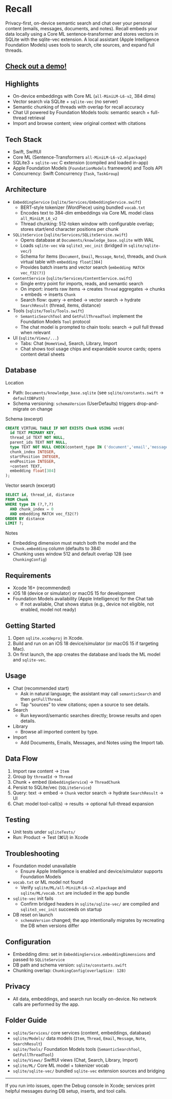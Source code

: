 # Recall

Privacy-first, on-device semantic search and chat over your personal content (emails, messages, documents, and notes). Recall embeds your data locally using a Core ML sentence-transformer and stores vectors in SQLite with the sqlite-vec extension. A local assistant (Apple Intelligence Foundation Models) uses tools to search, cite sources, and expand full threads.


## [Check out a demo!](https://www.linkedin.com/posts/mordecaim_i-recently-built-a-personal-ai-assistant-activity-7358489394686611457-vLY9?utm_source=share&utm_medium=member_desktop&rcm=ACoAADRxJy8BuW_A9tIfzNPTadCH1Ksx3ZCEwr0)

## Highlights
- On-device embeddings with Core ML (`all-MiniLM-L6-v2`, 384 dims)
- Vector search via SQLite + `sqlite-vec` (no server)
- Semantic chunking of threads with overlap for recall accuracy
- Chat UI powered by Foundation Models tools: semantic search + full-thread retrieval
- Import and browse content; view original context with citations

## Tech Stack
- Swift, SwiftUI
- Core ML (Sentence-Transformers `all-MiniLM-L6-v2.mlpackage`)
- SQLite3 + `sqlite-vec` C extension (compiled and loaded in-app)
- Apple Foundation Models (`FoundationModels` framework) and Tools API
- Concurrency: Swift Concurrency (`Task`, `TaskGroup`)

## Architecture
- `EmbeddingService` (`sqlite/Services/EmbeddingService.swift`)
  - BERT-style tokenizer (WordPiece) using bundled `vocab.txt`
  - Encodes text to 384-dim embeddings via Core ML model class `all_MiniLM_L6_v2`
  - Thread chunking: 512-token window with configurable overlap; stores start/end character positions per chunk
- `SQLiteService` (`sqlite/Services/SQLiteService.swift`)
  - Opens database at `Documents/knowledge_base.sqlite` with WAL
  - Loads `sqlite-vec` via `sqlite3_vec_init` (bridged in `sqlite/sqlite-vec/`)
  - Schema for items (`Document`, `Email`, `Message`, `Note`), threads, and `Chunk` virtual table with `embedding float[384]`
  - Provides batch inserts and vector search (`embedding MATCH vec_f32(?)`)
- `ContentService` (`sqlite/Services/ContentService.swift`)
  - Single entry point for imports, reads, and semantic search
  - On import: inserts raw items → creates `Thread` aggregates → chunks + embeds → inserts `Chunk`
  - Search flow: query → embed → vector search → hydrate `SearchResult` (thread, items, distance)
- Tools (`sqlite/Tools/Tools.swift`)
  - `SemanticSearchTool` and `GetFullThreadTool` implement the Foundation Models `Tool` protocol
  - The chat model is prompted to chain tools: search → pull full thread when relevant
- UI (`sqlite/Views/...`)
  - Tabs: Chat (`HomeView`), Search, Library, Import
  - Chat shows tool usage chips and expandable source cards; opens content detail sheets

## Database
Location
- Path: `Documents/knowledge_base.sqlite` (see `sqlite/constants.swift` → `defaultDBPath`)
- Schema versioning: `schemaVersion` (UserDefaults) triggers drop-and-migrate on change

Schema (excerpt)
```sql
CREATE VIRTUAL TABLE IF NOT EXISTS Chunk USING vec0(
  id TEXT PRIMARY KEY,
  thread_id TEXT NOT NULL,
  parent_ids TEXT NOT NULL,
  type TEXT NOT NULL CHECK(content_type IN ('document','email','message','note')),
  chunk_index INTEGER,
  startPosition INTEGER,
  endPosition INTEGER,
  +content TEXT,
  embedding float[384]
);
```

Vector search (excerpt)
```sql
SELECT id, thread_id, distance
FROM Chunk
WHERE type IN (?,?,?)
  AND chunk_index = 0
  AND embedding MATCH vec_f32(?)
ORDER BY distance
LIMIT ?;
```

Notes
- Embedding dimension must match both the model and the `Chunk.embedding` column (defaults to 384)
- Chunking uses window 512 and default overlap 128 (see `ChunkingConfig`)

## Requirements
- Xcode 16+ (recommended)
- iOS 18 (device or simulator) or macOS 15 for development
- Foundation Models availability (Apple Intelligence) for the Chat tab
  - If not available, Chat shows status (e.g., device not eligible, not enabled, model not ready)

## Getting Started
1. Open `sqlite.xcodeproj` in Xcode.
2. Build and run on an iOS 18 device/simulator (or macOS 15 if targeting Mac).
3. On first launch, the app creates the database and loads the ML model and `sqlite-vec`.

## Usage
- Chat (recommended start)
  - Ask in natural language; the assistant may call `semanticSearch` and then `getFullThread`.
  - Tap “sources” to view citations; open a source to see details.
- Search
  - Run keyword/semantic searches directly; browse results and open details.
- Library
  - Browse all imported content by type.
- Import
  - Add Documents, Emails, Messages, and Notes using the Import tab.

## Data Flow
1. Import raw content → `Item`
2. Group by `threadId` → `Thread`
3. Chunk + embed (`EmbeddingService`) → `ThreadChunk`
4. Persist to SQLite/vec (`SQLiteService`)
5. Query: text → embed → `Chunk` vector search → hydrate `SearchResult` → UI
6. Chat: model tool-call(s) → results → optional full-thread expansion

## Testing
- Unit tests under `sqliteTests/`
- Run: Product → Test (⌘U) in Xcode

## Troubleshooting
- Foundation model unavailable
  - Ensure Apple Intelligence is enabled and device/simulator supports Foundation Models
- `vocab.txt` or ML model not found
  - Verify `sqlite/ML/all-MiniLM-L6-v2.mlpackage` and `sqlite/ML/vocab.txt` are included in the app bundle
- `sqlite-vec` init fails
  - Confirm bridged headers in `sqlite/sqlite-vec/` are compiled and `sqlite3_vec_init` succeeds on startup
- DB reset on launch
  - `schemaVersion` changed; the app intentionally migrates by recreating the DB when versions differ

## Configuration
- Embedding dims: set in `EmbeddingService.embeddingDimensions` and passed to `SQLiteService`
- DB path and schema version: `sqlite/constants.swift`
- Chunking overlap: `ChunkingConfig(overlapSize: 128)`

## Privacy
- All data, embeddings, and search run locally on-device. No network calls are performed by the app.

## Folder Guide
- `sqlite/Services/` core services (content, embeddings, database)
- `sqlite/Models/` data models (`Item`, `Thread`, `Email`, `Message`, `Note`, `SearchResult`)
- `sqlite/Tools/` Foundation Models tools (`SemanticSearchTool`, `GetFullThreadTool`)
- `sqlite/Views/` SwiftUI views (Chat, Search, Library, Import)
- `sqlite/ML/` Core ML model + tokenizer vocab
- `sqlite/sqlite-vec/` bundled `sqlite-vec` extension sources and bridging

---

If you run into issues, open the Debug console in Xcode; services print helpful messages during DB setup, inserts, and tool calls.
